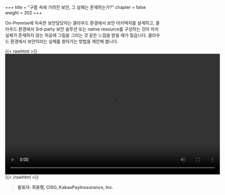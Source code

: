 +++
title = "구름 속에 가려진 보안, 그 실체는 존재하는가?"
chapter = false
weight = 302
+++

 On-Premise에 익숙한 보안담당자는 클라우드 환경에서 보안 아키텍처를 설계하고, 클라우드 환경에서 3rd-party 보안 솔루션 또는 native resource를 구성하는 것이 마치 실체가 존재하지 않는 허공에 그림을 그리는 것 같은 느낌을 받을 때가 많습니다. 클라우드 환경에서 보안이라는 실체를 찾아가는 방법을 제안해 봅니다.

{{< rawhtml >}}
<video width="696" height="392" controls>
  <source src="https://dxjsvn24c4x1f.cloudfront.net/OnDemandTracks/keynote_1.mp4" type="video/mp4">
  Your browser doesn't support video.
</video>
{{< /rawhtml >}}

>  **발표자: 최용형, CISO, KakaoPayInssurance, Inc.** 
